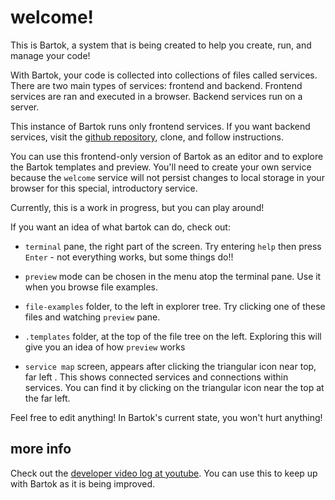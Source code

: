 <!-- no-select -->

<style>
  .background {
    text-align: center;
    margin: 0;
    background-image: url(examples/image/bartok-logo.svg);
    position: absolute;
    top: 40px;
    bottom: 0;
    left: 0;
    right: 0;
    background-size: contain;
    background-repeat: no-repeat;
    background-position: center;
    opacity: 0.04;
    z-index: -1;
  }
</style>
<p class="background"></p>

# welcome!
This is Bartok, a system that is being created to help you create, run, and manage your code!

With Bartok, your code is collected into collections of files called services.  There are two main types of services: frontend and backend.  Frontend services are ran and executed in a browser.  Backend services run on a server.

This instance of Bartok runs only frontend services.  If you want backend services, visit the [github repository](https://github.com/crosshj/experiments/tree/gh-pages/bartok), clone, and follow instructions.

You can use this frontend-only version of Bartok as an editor and to explore the Bartok templates and preview.  You'll need to create your own service because the `welcome` service will not persist changes to local storage in your browser for this special, introductory service.

Currently, this is a work in progress, but you can play around!

If you want an idea of what bartok can do, check out:

  - `terminal` pane, the right part of the screen.
  Try entering `help` then press `Enter` - not everything works, but some things do!!

  - `preview` mode can be chosen in the menu atop the terminal pane.
  Use it when you browse file examples.

  - `file-examples` folder, to the left in explorer tree.
  Try clicking one of these files and watching `preview` pane.

  - `.templates` folder, at the top of the file tree on the left.
  Exploring this will give you an idea of how `preview` works

  - `service map` screen, appears after clicking the triangular icon near top, far left .
  This shows connected services and connections within services.  You can find it by clicking on the triangular icon near the top at the far left.

Feel free to edit anything!  In Bartok's current state, you won't hurt anything!

## more info

Check out the [developer video log at youtube](https://www.youtube.com/playlist?list=PLzxw4c2I_GGe6q7XHWH2lXsc9VBfzsNB_).
You can use this to keep up with Bartok as it is being improved.

